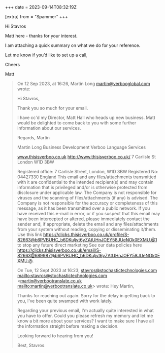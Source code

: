 +++
date = 2023-09-14T08:32:19Z

[extra]
from = "Spammer"
+++

Hi Stavros

Matt here - thanks for your interest. 

I am attaching a quick summary on what we do for your reference. 

Let me know if you’d like to set up a call, 

Cheers

Matt

> On 12 Sep 2023, at 16:26, Martin Long <martin@verbooglobal.com> wrote:
> 
> Hi Stavros,
> 
> Thank you so much for your email.
> 
> I have cc'd my Director, Matt Hall who heads up new business. Matt would be delighted to come back to you with some further information about our services. 
> 
> Regards,
> Martin 
> 
> Martin Long
> Business Development
> Verboo Language Services
> 
> www.thisisverboo.co.uk <http://www.thisisverboo.co.uk/>
> 7 Carlisle St
> London
> W1D 3BW
> 
> 
> Registered office: 7 Carlisle Street, London, W1D 3BW Registered No: 04427330 England
> This email and any files/attachments transmitted with it are confidential to the intended recipient(s)
> and may contain information that is privileged and/or is otherwise protected from disclosure under
> applicable law. The Company is not responsible for viruses and the scanning of files/attachments
> (if any) is advised. The Company is not responsible for the accuracy or completeness of this
> message, as it has been transmitted over a public network. If you have received this e-mail in error,
> or if you suspect that this email may have been intercepted or altered, please immediately
> contact the sender and, if appropriate, delete the email and any files/attachments from your
> system without reading, copying or disseminating it/them.
> Use this link <https://clicks.thisisverboo.co.uk/profile/S-82663@b6PVBUHC_b6DKuljvt6yZAtUHnJOEY58JUeNOk0EXMU.@1> to stop any future direct marketing
> See our data policies here <https://clicks.thisisverboo.co.uk/email/S-82663@689987@b6PVBUHC_b6DKuljvt6yZAtUHnJOEY58JUeNOk0EXMU.@>.
> 
> 
> 
> 
> 
> On Tue, 12 Sept 2023 at 16:23, stavros@stochastictechnologies.com <mailto:stavros@stochastictechnologies.com> <martin@verbootranslate.co.uk <mailto:martin@verbootranslate.co.uk>> wrote:
> Hey Martin,
> 
> Thanks for reaching out again. Sorry for the delay in getting back to you, I've been quite swamped with work lately. 
> 
> Regarding your previous email, I'm actually quite interested in what you have to offer. Could you please refresh my memory and let me know a bit more about your services? I want to make sure I have all the information straight before making a decision.
> 
> Looking forward to hearing from you!
> 
> Best,
> Stavros
>
